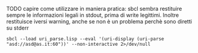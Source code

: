 
TODO
capire come utilizzare in maniera pratica:
sbcl sembra restituire sempre le informazioni legali in stdout, prima di write legittimi.
Inoltre restituisce iversi warning, anche se non è un problema perchè sono diretti su stderr

    sbcl --load uri_parse.lisp --eval '(uri-display (uri-parse "asd://asd@as.it:60"))' --non-interactive 2>/dev/null
